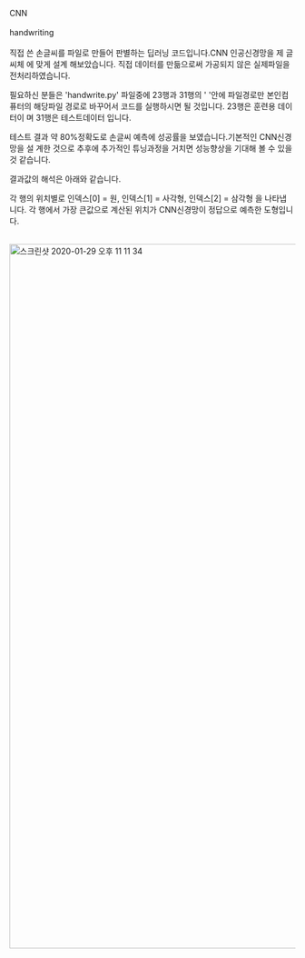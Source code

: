 CNN<br><br>
handwriting<br><br>
직접 쓴 손글씨를 파일로 만들어 판별하는 딥러닝 코드입니다.CNN 인공신경망을 제 글씨체
에 맞게 설계 해보았습니다.
직접 데이터를 만듦으로써 가공되지 않은 실제파일을 전처리하였습니다.

필요하신 분들은 'handwrite.py' 파일중에 23행과 31행의 ' '안에 파일경로만 본인컴퓨터의 해당파일 경로로 바꾸어서 코드를 실행하시면 될 것입니다. 23행은 훈련용 데이터이
며 31행은 테스트데이터 입니다.

테스트 결과 약 80%정확도로 손글씨 예측에 성공률을 보였습니다.기본적인 CNN신경망을 설
계한 것으로 추후에 추가적인 튜닝과정을 거치면 성능향상을 기대해 볼 수 있을 것 같습니다.

결과값의 해석은 아래와 같습니다.

각 행의 위치별로 인덱스[0] = 원, 인덱스[1] = 사각형, 인덱스[2] = 삼각형 을 나타냅
니다. 각 행에서 가장 큰값으로 계산된 위치가 CNN신경망이 정답으로 예측한 도형입니다.
<br><br>

<img width="1240" alt="스크린샷 2020-01-29 오후 11 11 34" src="https://user-images.githubusercontent.com/45910733/73365519-bdf83a00-42ef-11ea-897c-c72f47097ac0.png">
